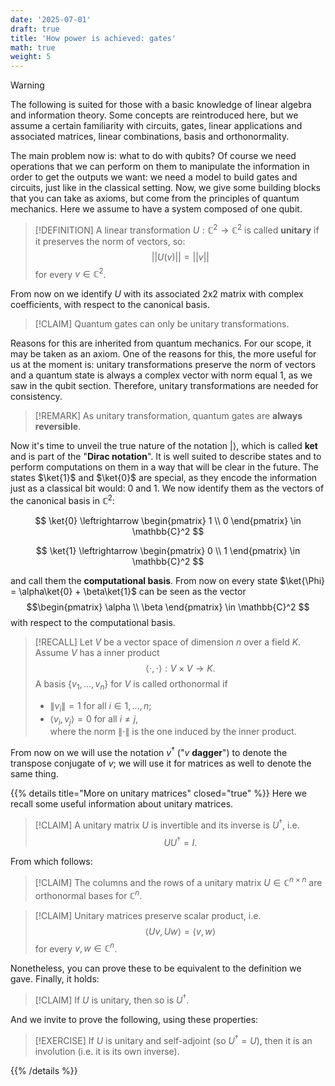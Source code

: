 ```yaml
---
date: '2025-07-01'
draft: true
title: 'How power is achieved: gates'
math: true
weight: 5
---
```



>[!WARNING]
> The following is suited for those with a basic knowledge of linear algebra and information theory. Some concepts are reintroduced here, but we assume a certain familiarity with circuits, gates, linear applications and associated matrices, linear combinations, basis and orthonormality.

The main problem now is: what to do with qubits? Of course we need operations that we can perform on them to manipulate the information in order to get the outputs we want: we need a model to build gates and circuits, just like in the classical setting. Now, we give some building blocks that you can take as axioms, but come from the principles of quantum mechanics. Here we assume to have a system composed of one qubit.

>[!DEFINITION]
>A linear transformation $U: \mathbb{C}^2\rightarrow \mathbb{C}^2$ is called $\textbf{unitary}$ if it preserves the norm of vectors, so: $$||U(v)|| = ||v||$$ for every $v \in \mathbb{C}^2$.

From now on we identify $U$ with its associated 2x2 matrix with complex coefficients, with respect to the canonical basis.

>[!CLAIM]
>Quantum gates can only be unitary transformations.

Reasons for this are inherited from quantum mechanics. For our scope, it may be taken as an axiom. One of the reasons for this, the more useful for us at the moment is: unitary transformations preserve the norm of vectors and a quantum state is always a complex vector with norm equal 1, as we saw in the qubit section. Therefore, unitary transformations are needed for consistency.

>[!REMARK]
>As unitary transformation, quantum gates are $\textbf{always reversible}$.

Now it's time to unveil the true nature of the notation $| \rangle$, which is called $\textbf{ket}$ and is part of the "$\textbf{Dirac notation}$". It is well suited to describe states and to perform computations on them in a way that will be clear in the future. The states $\ket{1}$ and $\ket{0}$ are special, as they encode the information just as a classical bit would: 0 and 1. We now identify them as the vectors of the canonical basis in $\mathbb{C}^2$:

$$ \ket{0} \leftrightarrow
\begin{pmatrix}
1 \\
0
\end{pmatrix} \in \mathbb{C}^2
$$ 

$$ \ket{1} \leftrightarrow
\begin{pmatrix}
0 \\
1
\end{pmatrix} \in \mathbb{C}^2
$$ 

and call them the $\textbf{computational basis}$. From now on every state $\ket{\Phi} = \alpha\ket{0} + \beta\ket{1}$ can be seen as the vector 
$$\begin{pmatrix}
\alpha \\
\beta
\end{pmatrix} \in \mathbb{C}^2
$$ 
with respect to the computational basis. 

>[!RECALL]
> Let $V$ be a vector space of dimension $n$ over a field $K$. Assume $V$ has a inner product $$\langle \cdot,\cdot \rangle:V\times V \rightarrow K.$$ A basis $\{v_1, . . . , v_n\}$ for $V$ is called orthonormal if 
> - $\left\lVert v_i \right\rVert = 1$ for all $i \in {1, ...,n}$;
> - $\langle v_i,v_j \rangle = 0$ for all $i \neq j$,  
>where the norm $\left\lVert \cdot \right\rVert$ is the one induced by the inner product.

From now on we will use the notation $v^\dagger$ ("$v$ $\textbf{dagger}$") to denote the transpose conjugate of $v$; we will use it for matrices as well to denote the same thing.

{{% details title="More on unitary matrices" closed="true" %}}
Here we recall some useful information about unitary matrices.

>[!CLAIM]
> A unitary matrix $U$ is invertible and its inverse is $U^\dagger$, i.e. $$UU^\dagger=I.$$

From which follows:

>[!CLAIM]
> The columns and the rows of a unitary matrix $U\in \mathbb{C}^{n\times n}$ are orthonormal bases for $\mathbb{C}^n$.

>[!CLAIM]
> Unitary matrices preserve scalar product, i.e. $$\langle Uv, Uw \rangle=\langle v, w \rangle$$ for every $v, w \in \mathbb{C}^n$.

Nonetheless, you can prove these to be equivalent to the definition we gave.
Finally, it holds:
>[!CLAIM]
> If $U$ is unitary, then so is $U^\dagger$.

And we invite to prove the following, using these properties:

>[!EXERCISE]
>If $U$ is unitary and self-adjoint (so $U^\dagger=U$), then it is an involution (i.e. it is its own inverse).


{{% /details %}}